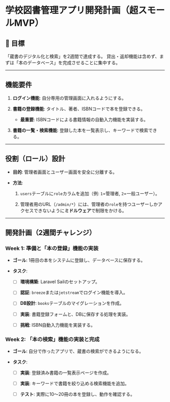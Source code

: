 # 学校図書管理アプリ開発計画（超スモールMVP）

## 🎯 **目標**

「蔵書のデジタル化と検索」を2週間で達成する。 貸出・返却機能は含めず、まずは「本のデータベース」を完成させることに集中する。

---

## **機能要件**

1. **ログイン機能**: 自分専用の管理画面に入れるようにする。
    
2. **書籍の登録機能**: タイトル、著者、ISBNコードで本を登録できる。
    
    - **最重要**: ISBNコードによる書籍情報の自動入力機能を実装する。
        
3. **書籍の一覧・検索機能**: 登録した本を一覧表示し、キーワードで検索できる。
    

---

## **役割（ロール）設計**

- **目的**: 管理者画面とユーザー画面を安全に分離する。
    
- **方法**:
    
    1. `users`テーブルに`role`カラムを追加（例: `1`=管理者, `2`=一般ユーザー）。
        
    2. 管理者用のURL（`/admin/*`）には、管理者の`role`を持つユーザーしかアクセスできないように**ミドルウェア**で制限をかける。
        

---

## **開発計画（2週間チャレンジ）**

### **Week 1: 準備と「本の登録」機能の実装**

- **ゴール**: 1冊目の本をシステムに登録し、データベースに保存する。
    
- **タスク**:
    
    - [ ] **環境構築**: Laravel Sailのセットアップ。
        
    - [ ] **認証**: `breeze`または`jetstream`でログイン機能を導入。
        
    - [ ] **DB設計**: `books`テーブルのマイグレーションを作成。
        
    - [ ] **実装**: 書籍登録フォームと、DBに保存する処理を実装。
        
    - [ ] **挑戦**: ISBN自動入力機能を実装する。
        

### **Week 2: 「本の検索」機能の実装と完成**

- **ゴール**: 自分で作ったアプリで、蔵書の検索ができるようになる。
    
- **タスク**:
    
    - [ ] **実装**: 登録済み書籍の一覧表示ページを作成。
        
    - [ ] **実装**: キーワードで書籍を絞り込める検索機能を追加。
        
    - [ ] **テスト**: 実際に10〜20冊の本を登録し、動作を確認する。